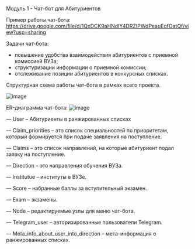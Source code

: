 
Модуль 1 - Чат-бот для Абитуриентов

Пример работы чат-бота: https://drive.google.com/file/d/1QxDCK9aHNdIY4DRZIPWdPeauEofOatQf/view?usp=sharing

Задачи чат-бота: 
- повышение удобства взаимодействия абитуриентов с приемной комиссией ВУЗа;
- структуризации информации о приемной комиссии;
- отслеживание позиции абитуриентов в конкурсных списках.

Структурная схема работы чат-бота в рамках всего проекта.

  ![image](https://github.com/NeCheLoveC/demo-sstu2/assets/81810324/6a461e5f-fad1-4d07-ae72-6b6b1a2bb0be)


ER-диаграмма чат-бота:
![image](https://github.com/NeCheLoveC/demo-sstu2/assets/81810324/2dfff513-90b1-4245-a011-fc0c29d0db51)

―	User – Абитуриенты в ранжированных списках

―	Claim_priorities – это список специальностей по приоритетам, который формируется при подаче заявления на поступление.

―	Claims – это список направлений, на которые абитуриент подал заявку на поступление.

―	Direction – это направления обучения ВУЗа.

―	Institutue – институты в ВУЗе.

―	Score – набранные баллы за вступительный экзамен.

―	Exam – экзамены.

―	Node – редактируемые узлы для меню чат-бота.

―	Telegram_user – авторизированные пользователи Telegram.

―	Meta_info_about_user_into_direction – мета-информация о ранжированных списках.

